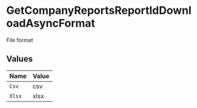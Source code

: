 # GetCompanyReportsReportIdDownloadAsyncFormat

File format


## Values

| Name   | Value  |
| ------ | ------ |
| `Csv`  | csv    |
| `Xlsx` | xlsx   |